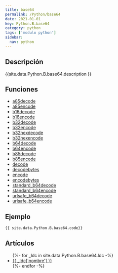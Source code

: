```yaml
---
title: base64
permalink: /Python/base64
date: 2021-01-01
key: Python.B.base64
category: python
tags: ['modulo python']
sidebar: 
  nav: python
---
```


## Descripción
{{site.data.Python.B.base64.description }}

## Funciones
* [a85decode](/Python/base64/a85decode/)
* [a85encode](/Python/base64/a85encode/)
* [b16decode](/Python/base64/b16decode/)
* [b16encode](/Python/base64/b16encode/)
* [b32decode](/Python/base64/b32decode/)
* [b32encode](/Python/base64/b32encode/)
* [b32hexdecode](/Python/base64/b32hexdecode/)
* [b32hexencode](/Python/base64/b32hexencode/)
* [b64decode](/Python/base64/b64decode/)
* [b64encode](/Python/base64/b64encode/)
* [b85decode](/Python/base64/b85decode/)
* [b85encode](/Python/base64/b85encode/)
* [decode](/Python/base64/decode/)
* [decodebytes](/Python/base64/decodebytes/)
* [encode](/Python/base64/encode/)
* [encodebytes](/Python/base64/encodebytes/)
* [standard_b64decode](/Python/base64/standard_b64decode/)
* [standard_b64encode](/Python/base64/standard_b64encode/)
* [urlsafe_b64decode](/Python/base64/urlsafe_b64decode/)
* [urlsafe_b64encode](/Python/base64/urlsafe_b64encode/)

## Ejemplo
~~~python
{{ site.data.Python.B.base64.code}}
~~~

## Artículos
<ul>
{%- for _ldc in site.data.Python.B.base64.ldc -%}
   <li>
       <a href="{{_ldc['url'] }}">{{ _ldc['nombre'] }}</a>
   </li>
{%- endfor -%}
</ul>
